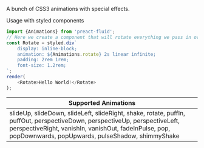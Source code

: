 A bunch of CSS3 animations with special effects.

Usage with styled components

```js static
import {Animations} from 'preact-fluid';
// Here we create a component that will rotate everything we pass in over two seconds
const Rotate = styled.div`
	display: inline-block;
	animation: ${Animations.rotate} 2s linear infinite;
	padding: 2rem 1rem;
	font-size: 1.2rem;
`;
render(
	<Rotate>Hello World!</Rotate>
);
```

| Supported Animations  |
| ------------- |
| slideUp, slideDown, slideLeft, slideRight, shake, rotate, puffIn, puffOut, perspectiveDown, perspectiveUp, perspectiveLeft, perspectiveRight, vanishIn, vanishOut, fadeInPulse, pop, popDownwards, popUpwards, pulseShadow, shimmyShake  |
